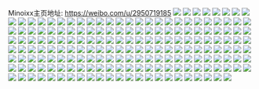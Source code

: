 Minoixx主页地址: https://weibo.com/u/2950719185 
![](https://wx4.sinaimg.cn/mw2000/afe066d1ly1h9bralo2rbj22c0340npe.jpg) 
![](https://wx4.sinaimg.cn/mw2000/afe066d1ly1h9braf9m3rj22fw1tz7wh.jpg) 
![](https://wx4.sinaimg.cn/mw2000/afe066d1ly1h9braidxtkj22ae31vnph.jpg) 
![](https://wx4.sinaimg.cn/mw2000/afe066d1ly1h9brajfp9pj22o21xwnpe.jpg) 
![](https://wx4.sinaimg.cn/mw2000/afe066d1ly1h9braklyixj21sc2dsb2a.jpg) 
![](https://wx4.sinaimg.cn/mw2000/afe066d1ly1h8z1d7nbagj228d2z6u0y.jpg) 
![](https://wx4.sinaimg.cn/mw2000/afe066d1ly1h8z1d8pqcej22c0340b2a.jpg) 
![](https://wx4.sinaimg.cn/mw2000/afe066d1ly1h8z1db39edj223w2t7b29.jpg) 
![](https://wx4.sinaimg.cn/mw2000/afe066d1ly1h8z1dci0tmj225b2v37wj.jpg) 
![](https://wx4.sinaimg.cn/mw2000/afe066d1ly1h8z1ddv1yrj22362s9u0z.jpg) 
![](https://wx4.sinaimg.cn/mw2000/afe066d1ly1h8z1h8n5krj22c0340e83.jpg) 
![](https://wx4.sinaimg.cn/mw2000/afe066d1ly1h6x88vj9l3j22c033yk61.jpg) 
![](https://wx4.sinaimg.cn/mw2000/afe066d1ly1h6x893qa8fj22c0330b2c.jpg) 
![](https://wx4.sinaimg.cn/mw2000/afe066d1ly1h6x8e65j4ij22c0340kjl.jpg) 
![](https://wx4.sinaimg.cn/mw2000/afe066d1ly1h6x93tfq57j220n2zptxh.jpg) 
![](https://wx4.sinaimg.cn/mw2000/afe066d1ly1h6x93q9dx2j221p2yw7hf.jpg) 
![](https://wx4.sinaimg.cn/mw2000/afe066d1ly1h6xalzk1kbj225t31b4qr.jpg) 
![](https://wx4.sinaimg.cn/mw2000/afe066d1ly1h6x8a6hhtzj21jk2bcq78.jpg) 
![](https://wx4.sinaimg.cn/mw2000/afe066d1ly1h6j6xw3hr9j22c0340x6q.jpg) 
![](https://wx4.sinaimg.cn/mw2000/afe066d1ly1h6j6xqw1fhj21s02ohtpq.jpg) 
![](https://wx4.sinaimg.cn/mw2000/afe066d1ly1h6j6xspez5j21hl1zgkjl.jpg) 
![](https://wx4.sinaimg.cn/mw2000/afe066d1ly1h6j6xnh3o5j22c033ze82.jpg) 
![](https://wx4.sinaimg.cn/mw2000/afe066d1ly1h6j6xz2324j21o0280x6p.jpg) 
![](https://wx4.sinaimg.cn/mw2000/afe066d1ly1h6j6xxfg60j22c033zkjm.jpg) 
![](https://wx4.sinaimg.cn/mw2000/afe066d1ly1h6j6xofwhzj22bj35s1ky.jpg) 
![](https://wx4.sinaimg.cn/mw2000/afe066d1ly1h6j6xua757j22c03407wj.jpg) 
![](https://wx4.sinaimg.cn/mw2000/afe066d1ly1h5fwutwba0j22c0340u12.jpg) 
![](https://wx4.sinaimg.cn/mw2000/afe066d1ly1h5fwvo2b16j22c0340u13.jpg) 
![](https://wx4.sinaimg.cn/mw2000/afe066d1ly1h5fwtq9qu4j20wi17cqbg.jpg) 
![](https://wx4.sinaimg.cn/mw2000/afe066d1ly1h5fwtozsdzj20wi17cn78.jpg) 
![](https://wx4.sinaimg.cn/mw2000/afe066d1gy1h5h55edpuyj22682wahdu.jpg) 
![](https://wx4.sinaimg.cn/mw2000/afe066d1ly1h5fwxeuevmj22c0340hdv.jpg) 
![](https://wx4.sinaimg.cn/mw2000/afe066d1ly1h5fwxl9uylj22c0340u0z.jpg) 
![](https://wx4.sinaimg.cn/mw2000/afe066d1ly1h5fwxunyy0j22c0340npf.jpg) 
![](https://wx4.sinaimg.cn/mw2000/afe066d1gy1h54c5f3w67j20wi1lsgsq.jpg) 
![](https://wx4.sinaimg.cn/mw2000/afe066d1gy1h54c5g0l3lj20wh1dl472.jpg) 
![](https://wx4.sinaimg.cn/mw2000/afe066d1gy1h54c5ej7b7j20wi1ybqd9.jpg) 
![](https://wx4.sinaimg.cn/mw2000/afe066d1gy1h54bxq3a0mj20wi17cn4e.jpg) 
![](https://wx4.sinaimg.cn/mw2000/afe066d1gy1h54bysxx3lj20wi17c49p.jpg) 
![](https://wx4.sinaimg.cn/mw2000/afe066d1ly1h7j477zi10j22c0340kjm.jpg) 
![](https://wx4.sinaimg.cn/mw2000/afe066d1ly1h7j4771a6uj225q2u4qv5.jpg) 
![](https://wx4.sinaimg.cn/mw2000/afe066d1ly1h7j478vn6ej22c0340e81.jpg) 
![](https://wx4.sinaimg.cn/mw2000/afe066d1ly1h4v3y2zgn9j20u0140e0c.jpg) 
![](https://wx4.sinaimg.cn/mw2000/afe066d1ly1h4v3y3iicwj20u01407pn.jpg) 
![](https://wx4.sinaimg.cn/mw2000/afe066d1ly1h4v3y4rkddj22c0340e83.jpg) 
![](https://wx4.sinaimg.cn/mw2000/afe066d1ly1h7mmkqg848j216o1kw1k5.jpg) 
![](https://wx4.sinaimg.cn/mw2000/afe066d1ly1h7j4ioh613j21sc2dshdu.jpg) 
![](https://wx4.sinaimg.cn/mw2000/afe066d1ly1h7j4ilwkg1j220x2p8qv6.jpg) 
![](https://wx4.sinaimg.cn/mw2000/afe066d1gy1h3iel7z4zqj20u0140wl3.jpg) 
![](https://wx4.sinaimg.cn/mw2000/afe066d1gy1h3iekow930j20u0140dkm.jpg) 
![](https://wx4.sinaimg.cn/mw2000/afe066d1gy1h3iekiznijj20u014014k.jpg) 
![](https://wx4.sinaimg.cn/mw2000/afe066d1gy1h3iekqcfpkj20u0140qb2.jpg) 
![](https://wx4.sinaimg.cn/mw2000/afe066d1gy1h3iekjxzc4j20u0140zqn.jpg) 
![](https://wx4.sinaimg.cn/mw2000/afe066d1gy1h3ieklugvuj20u014010d.jpg) 
![](https://wx4.sinaimg.cn/mw2000/afe066d1gy1h3ieko4dwfj20u014210a.jpg) 
![](https://wx4.sinaimg.cn/mw2000/afe066d1gy1h3ieksfq39j20u0140dmu.jpg) 
![](https://wx4.sinaimg.cn/mw2000/afe066d1ly1h3blcawufxj216o1kw1kx.jpg) 
![](https://wx4.sinaimg.cn/mw2000/afe066d1ly1h3blcfxxoej22c03407wk.jpg) 
![](https://wx4.sinaimg.cn/mw2000/afe066d1ly1h3blc9i8iwj21yn2m7x6q.jpg) 
![](https://wx4.sinaimg.cn/mw2000/afe066d1ly1h3blciajd4j21sc2dsx6p.jpg) 
![](https://wx4.sinaimg.cn/mw2000/afe066d1ly1h3blcjstbcj21r62c91kx.jpg) 
![](https://wx4.sinaimg.cn/mw2000/afe066d1ly1h2ttdgmubqj224k2u3kjl.jpg) 
![](https://wx4.sinaimg.cn/mw2000/afe066d1ly1h2ttdifmrtj226w2x7x6p.jpg) 
![](https://wx4.sinaimg.cn/mw2000/afe066d1ly1h2ttdjhptvj222t2rrkjl.jpg) 
![](https://wx4.sinaimg.cn/mw2000/afe066d1ly1h7mmepb6r2j21mj2614qp.jpg) 
![](https://wx4.sinaimg.cn/mw2000/afe066d1ly1h2ttq4swiqj216o1kw7qm.jpg) 
![](https://wx4.sinaimg.cn/mw2000/afe066d1ly1h2ttra9j3qj22zi28jx6q.jpg) 
![](https://wx4.sinaimg.cn/mw2000/afe066d1ly1h7mmimazhwj224o2uyx6p.jpg) 
![](https://wx4.sinaimg.cn/mw2000/afe066d1gy1h22aice5ofj223u35se82.jpg) 
![](https://wx4.sinaimg.cn/mw2000/afe066d1gy1h22ahzlemyj223u35s7wi.jpg) 
![](https://wx4.sinaimg.cn/mw2000/afe066d1gy1h22ai3rhqwj223u35sqv5.jpg) 
![](https://wx4.sinaimg.cn/mw2000/afe066d1gy1h22aiahdunj223u35sqv5.jpg) 
![](https://wx4.sinaimg.cn/mw2000/afe066d1gy1h22ai6vssdj235s23ukjn.jpg) 
![](https://wx4.sinaimg.cn/mw2000/afe066d1gy1h22ai9btzij223u35sx6p.jpg) 
![](https://wx4.sinaimg.cn/mw2000/afe066d1gy1h22ai0xh5yj223u35shdu.jpg) 
![](https://wx4.sinaimg.cn/mw2000/afe066d1gy1h22ai2cvmyj223u35s7wi.jpg) 
![](https://wx4.sinaimg.cn/mw2000/afe066d1gy1h22ai880izj223u35se82.jpg) 
![](https://wx4.sinaimg.cn/mw2000/afe066d1gy1h1vjc1j21qj21400u0dlh.jpg) 
![](https://wx4.sinaimg.cn/mw2000/afe066d1gy1h1vjc2ci24j21400u0dj6.jpg) 
![](https://wx4.sinaimg.cn/mw2000/afe066d1gy1h1vjc0jhkaj21400u0gu1.jpg) 
![](https://wx4.sinaimg.cn/mw2000/afe066d1gy1h1gssq3remj20u0140dpl.jpg) 
![](https://wx4.sinaimg.cn/mw2000/afe066d1gy1h1gsspgoeqj20u0140472.jpg) 
![](https://wx4.sinaimg.cn/mw2000/afe066d1gy1h1gssr7rphj20u0140gw5.jpg) 
![](https://wx4.sinaimg.cn/mw2000/afe066d1gy1h1gqkkjezpj20u0140qb3.jpg) 
![](https://wx4.sinaimg.cn/mw2000/afe066d1gy1h1ggv3bxboj20u0140h12.jpg) 
![](https://wx4.sinaimg.cn/mw2000/afe066d1gy1h1ggwth1c2j20u0140e28.jpg) 
![](https://wx4.sinaimg.cn/mw2000/afe066d1ly1h0gj5n8v6cj226d2xvu0y.jpg) 
![](https://wx4.sinaimg.cn/mw2000/afe066d1ly1h0girs5gwuj22av32he83.jpg) 
![](https://wx4.sinaimg.cn/mw2000/afe066d1ly1h0girv4nx7j229y319npf.jpg) 
![](https://wx4.sinaimg.cn/mw2000/afe066d1ly1h0girtfw86j21y42lhhdu.jpg) 
![](https://wx4.sinaimg.cn/mw2000/afe066d1gy1gzy33jkwmdj22c033eb2b.jpg) 
![](https://wx4.sinaimg.cn/mw2000/afe066d1gy1gzb2b7mrytj20u013vq9t.jpg) 
![](https://wx4.sinaimg.cn/mw2000/afe066d1gy1gzb2b92mmzj20u0140tg8.jpg) 
![](https://wx4.sinaimg.cn/mw2000/afe066d1ly1gyxgqipfo3j22c033y1kz.jpg) 
![](https://wx4.sinaimg.cn/mw2000/afe066d1gy1gymqz5zey2j20u0140dt6.jpg) 
![](https://wx4.sinaimg.cn/mw2000/afe066d1gy1gymqyxazp1j20u0140154.jpg) 
![](https://wx4.sinaimg.cn/mw2000/afe066d1gy1gymqz12hp6j20u0140qdj.jpg) 
![](https://wx4.sinaimg.cn/mw2000/afe066d1gy1gymqz31yiuj20u0140gtg.jpg) 
![](https://wx4.sinaimg.cn/mw2000/afe066d1gy1gymqyymssfj20u01407e2.jpg) 
![](https://wx4.sinaimg.cn/mw2000/afe066d1gy1gymqz8m3k0j20u0140wke.jpg) 
![](https://wx4.sinaimg.cn/mw2000/afe066d1gy1gymqyzn1y3j20u0140ai0.jpg) 
![](https://wx4.sinaimg.cn/mw2000/afe066d1gy1gymqz9whl2j20u0140qdo.jpg) 
![](https://wx4.sinaimg.cn/mw2000/003dGUQVgy1gvpjpbpxz1j60u013znae02.jpg) 
![](https://wx4.sinaimg.cn/mw2000/003dGUQVgy1gvpjpesodyj60u0141h1702.jpg) 
![](https://wx4.sinaimg.cn/mw2000/003dGUQVgy1gvpjph2hp2j60u018ndrs02.jpg) 
![](https://wx4.sinaimg.cn/mw2000/003dGUQVgy1gvpjp9ce1vj61450u0alw02.jpg) 
![](https://wx4.sinaimg.cn/mw2000/003dGUQVgy1gv1x3ua1m1j60u014044m02.jpg) 
![](https://wx4.sinaimg.cn/mw2000/003dGUQVgy1gv1x3svlg2j60u015lds502.jpg) 
![](https://wx4.sinaimg.cn/mw2000/003dGUQVgy1gv1x3uvd1nj60u00u0gqr02.jpg) 
![](https://wx4.sinaimg.cn/mw2000/afe066d1gy1gs1r4vh9ihj213c0u0k1t.jpg) 
![](https://wx4.sinaimg.cn/mw2000/afe066d1gy1gs1r4tdpeij21400u0qe3.jpg) 
![](https://wx4.sinaimg.cn/mw2000/afe066d1gy1gs1r4ujzh7j20u00yjti4.jpg) 
![](https://wx4.sinaimg.cn/mw2000/afe066d1gy1gs1r4v0j5xj20rq10hafh.jpg) 
![](https://wx4.sinaimg.cn/mw2000/afe066d1gy1gs0pa8pldwj20u013ptf1.jpg) 
![](https://wx4.sinaimg.cn/mw2000/afe066d1gy1gs0pa84f9pj20u013jter.jpg) 
![](https://wx4.sinaimg.cn/mw2000/afe066d1gy1grz5d37sfoj20u0140wnp.jpg) 
![](https://wx4.sinaimg.cn/mw2000/afe066d1gy1grz5d5p6dcj20u0140toq.jpg) 
![](https://wx4.sinaimg.cn/mw2000/afe066d1ly1gx1ti2jz45j20u0140aoj.jpg) 
![](https://wx4.sinaimg.cn/mw2000/afe066d1gy1gptity2g31j22c02c01ky.jpg) 
![](https://wx4.sinaimg.cn/mw2000/afe066d1gy1gca4740dvkj21kw1kwe81.jpg) 
![](https://wx4.sinaimg.cn/mw2000/afe066d1gy1gca476aninj20vk0u0wsw.jpg) 
![](https://wx4.sinaimg.cn/mw2000/afe066d1gy1gca4anvbkyj22c02c0kjn.jpg) 
![](https://wx4.sinaimg.cn/mw2000/afe066d1gy1gca478gmrzj20qe0rzn5x.jpg) 
![](https://wx4.sinaimg.cn/mw2000/afe066d1gy1gca479cbexj20u00u07i9.jpg) 
![](https://wx4.sinaimg.cn/mw2000/afe066d1gy1gca47b8q8aj22yo2801ky.jpg) 
![](https://wx4.sinaimg.cn/mw2000/afe066d1gy1gasksphwcbj21kw16o7wh.jpg) 
![](https://wx4.sinaimg.cn/mw2000/afe066d1gy1gasksr9avmj22u624m4qq.jpg) 
![](https://wx4.sinaimg.cn/mw2000/afe066d1gy1gadqwtvqs4j22c02c01kz.jpg) 
![](https://wx4.sinaimg.cn/mw2000/afe066d1gy1gadqx3w4n2j22c02c0e83.jpg) 
![](https://wx4.sinaimg.cn/mw2000/afe066d1gy1gadqx6hsvtj20s60nptlr.jpg) 
![](https://wx4.sinaimg.cn/mw2000/afe066d1gy1gadqwh2vznj20np0np43c.jpg) 
![](https://wx4.sinaimg.cn/mw2000/afe066d1gy1gadqx81g4pj21kw15zqip.jpg) 
![](https://wx4.sinaimg.cn/mw2000/afe066d1gy1gadqx8s951j20ku0mmn1c.jpg) 
![](https://wx4.sinaimg.cn/mw2000/afe066d1gy1grjhma38myj22c02c0npe.jpg) 
![](https://wx4.sinaimg.cn/mw2000/afe066d1gy1grjhm8urilj21j60u04qp.jpg) 
![](https://wx4.sinaimg.cn/mw2000/afe066d1gy1grjhmatvquj21kw16o1kx.jpg) 
![](https://wx4.sinaimg.cn/mw2000/afe066d1gy1g983q5kmdpj21400u0ajm.jpg) 
![](https://wx4.sinaimg.cn/mw2000/afe066d1gy1g983q52e6yj20u00u0wlh.jpg) 
![](https://wx4.sinaimg.cn/mw2000/afe066d1gy1g8t5p8zlfvj21kw16o1ja.jpg) 
![](https://wx4.sinaimg.cn/mw2000/afe066d1gy1g8t5p9q4sej21kw16ohar.jpg) 
![](https://wx4.sinaimg.cn/mw2000/afe066d1gy1g707mqkx4yj20u00u0dky.jpg) 
![](https://wx4.sinaimg.cn/mw2000/afe066d1gy1grjhqxxh5fj20xg0u0wru.jpg) 
![](https://wx4.sinaimg.cn/mw2000/003dGUQVgy1grjipc8n9bj60u00u010j02.jpg) 
![](https://wx4.sinaimg.cn/mw2000/afe066d1gy1g6tjiihodrj21a01a0tox.jpg) 
![](https://wx4.sinaimg.cn/mw2000/afe066d1gy1grjij89u5zj20u00u0wkz.jpg) 
![](https://wx4.sinaimg.cn/mw2000/afe066d1gy1grjime5005j20u00u0jui.jpg) 
![](https://wx4.sinaimg.cn/mw2000/afe066d1gy1grjimekl7nj20u00u043r.jpg) 
![](https://wx4.sinaimg.cn/mw2000/afe066d1gy1grjimf04h6j21de0u0gzo.jpg) 
![](https://wx4.sinaimg.cn/mw2000/afe066d1gy1grjimdq1dnj20u0140dlz.jpg) 
![](https://wx4.sinaimg.cn/mw2000/afe066d1gy1grjimflolkj20u00u0jzt.jpg) 
![](https://wx4.sinaimg.cn/mw2000/afe066d1gy1grjimgx2d6j20uk0u0124.jpg) 
![](https://wx4.sinaimg.cn/mw2000/afe066d1gy1grjimgbon8j20n01dsagc.jpg) 
![](https://wx4.sinaimg.cn/mw2000/afe066d1gy1g6a2rtteqej21kn1707t0.jpg) 
![](https://wx4.sinaimg.cn/mw2000/afe066d1gy1g6a2rxbav5j22ao2aou0x.jpg) 
![](https://wx4.sinaimg.cn/mw2000/afe066d1gy1g6a2t65bhjj218f0ozabz.jpg) 
![](https://wx4.sinaimg.cn/mw2000/afe066d1gy1g6a2t5oef4j22ag2agqv5.jpg) 
![](https://wx4.sinaimg.cn/mw2000/afe066d1gy1g6a36dsnbaj20u00u0wkn.jpg) 
![](https://wx4.sinaimg.cn/mw2000/afe066d1gy1g6a342i51yj22ao2ao4qq.jpg) 
![](https://wx4.sinaimg.cn/mw2000/afe066d1gy1grjhsjpypvj20rs0kpjzt.jpg) 
![](https://wx4.sinaimg.cn/mw2000/afe066d1gy1grjhsk59j6j21400s6wj4.jpg) 
![](https://wx4.sinaimg.cn/mw2000/afe066d1gy1grjhsj8nyfj21c00u0e1x.jpg) 
![](https://wx4.sinaimg.cn/mw2000/afe066d1gy1gt3q4vzc1jj20u00u0afg.jpg) 
![](https://wx4.sinaimg.cn/mw2000/afe066d1gy1gt3q4wq7n4j20u00u00xk.jpg) 
![](https://wx4.sinaimg.cn/mw2000/afe066d1gy1g5o24kx7a1j21kp1kwhdt.jpg) 
![](https://wx4.sinaimg.cn/mw2000/afe066d1gy1g5o245d9vyj21kw1j8e81.jpg) 
![](https://wx4.sinaimg.cn/mw2000/afe066d1gy1g5o242k0ypj21kw16oe1v.jpg) 
![](https://wx4.sinaimg.cn/mw2000/afe066d1gy1g5o2444g0jj21kw16o4f3.jpg) 
![](https://wx4.sinaimg.cn/mw2000/afe066d1gy1g5o241n2xvj22c02c07wj.jpg) 
![](https://wx4.sinaimg.cn/mw2000/afe066d1gy1g5o24cdbasj23402c01l0.jpg) 
![](https://wx4.sinaimg.cn/mw2000/afe066d1gy1g5o24e8mfrj23402c0x6p.jpg) 
![](https://wx4.sinaimg.cn/mw2000/afe066d1gy1g5o248iq6oj23402c0b2c.jpg) 
![](https://wx4.sinaimg.cn/mw2000/afe066d1gy1g5o24xna6jj23402c0qv5.jpg) 
![](https://wx4.sinaimg.cn/mw2000/afe066d1gy1g3siz9ax7cj21900u0dpf.jpg) 
![](https://wx4.sinaimg.cn/mw2000/afe066d1gy1g3siz6haxij20u019017u.jpg) 
![](https://wx4.sinaimg.cn/mw2000/afe066d1gy1g3sizdukswj20u01907eo.jpg) 
![](https://wx4.sinaimg.cn/mw2000/afe066d1gy1g3sizj1a42j21900u0n9y.jpg) 
![](https://wx4.sinaimg.cn/mw2000/afe066d1gy1g3siyjt500j20u00u1aez.jpg) 
![](https://wx4.sinaimg.cn/mw2000/afe066d1gy1g3sizn5kzcj20u01907g4.jpg) 
![](https://wx4.sinaimg.cn/mw2000/afe066d1gy1fud32qy4coj23402c0npe.jpg) 
![](https://wx4.sinaimg.cn/mw2000/afe066d1gy1fud32ti10wj22yo280e82.jpg) 
![](https://wx4.sinaimg.cn/mw2000/afe066d1gy1fud32v7269j21400qoqv5.jpg) 
